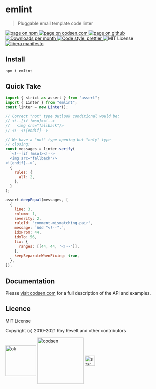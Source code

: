# emlint

> Pluggable email template code linter

<div class="package-badges">
  <a href="https://www.npmjs.com/package/emlint" rel="nofollow noreferrer noopener">
    <img src="https://img.shields.io/badge/-npm-blue?style=flat-square" alt="page on npm">
  </a>
  <a href="https://codsen.com/os/emlint" rel="nofollow noreferrer noopener">
    <img src="https://img.shields.io/badge/-codsen-blue?style=flat-square" alt="page on codsen.com">
  </a>
  <a href="https://github.com/codsen/codsen/tree/main/packages/emlint" rel="nofollow noreferrer noopener">
    <img src="https://img.shields.io/badge/-github-blue?style=flat-square" alt="page on github">
  </a>
  <a href="https://npmcharts.com/compare/emlint?interval=30" rel="nofollow noreferrer noopener" target="_blank">
    <img src="https://img.shields.io/npm/dm/emlint.svg?style=flat-square" alt="Downloads per month">
  </a>
  <a href="https://prettier.io" rel="nofollow noreferrer noopener" target="_blank">
    <img src="https://img.shields.io/badge/code_style-prettier-brightgreen.svg?style=flat-square" alt="Code style: prettier">
  </a>
  <img src="https://img.shields.io/badge/licence-MIT-brightgreen.svg?style=flat-square" alt="MIT License">
  <a href="https://liberamanifesto.com" rel="nofollow noreferrer noopener" target="_blank">
    <img src="https://img.shields.io/badge/libera-manifesto-lightgrey.svg?style=flat-square" alt="libera manifesto">
  </a>
</div>

## Install

```bash
npm i emlint
```

## Quick Take

```js
import { strict as assert } from "assert";
import { Linter } from "emlint";
const linter = new Linter();

// Correct "not" type Outlook conditional would be:
// <!--[if !mso]><!-->
//   <img src="fallback"/>
// <!--<![endif]-->

// We have a "not" type opening but "only" type
// closing:
const messages = linter.verify(
  `<!--[if !mso]><!-->
  <img src="fallback"/>
<![endif]-->`,
  {
    rules: {
      all: 2,
    },
  }
);

assert.deepEqual(messages, [
  {
    line: 3,
    column: 1,
    severity: 2,
    ruleId: "comment-mismatching-pair",
    message: `Add "<!--".`,
    idxFrom: 44,
    idxTo: 56,
    fix: {
      ranges: [[44, 44, "<!--"]],
    },
    keepSeparateWhenFixing: true,
  },
]);
```

## Documentation

Please [visit codsen.com](https://codsen.com/os/emlint/) for a full description of the API and examples.

## Licence

MIT License

Copyright (c) 2010-2021 Roy Revelt and other contributors

<img src="https://codsen.com/images/png-codsen-ok.png" width="98" alt="ok" align="center"> <img src="https://codsen.com/images/png-codsen-1.png" width="148" alt="codsen" align="center"> <img src="https://codsen.com/images/png-codsen-star-small.png" width="32" alt="star" align="center">
